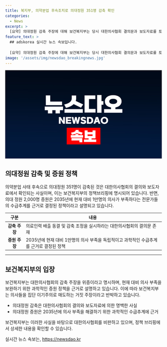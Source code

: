 ```yaml
---
title: 복지부, 의약분업 후속조치로 의대정원 351명 감축 확인
categories:
  - News
excerpt: >
  [요약] 의대정원 감축 주장에 대해 보건복지부는 당시 대한의사협회 결의문과 보도자료를 토대로 명백한 사실임을 밝히며, 정부의 의대 증원 정책을 과학적으로 결정됐다고 주장했다. 이에 대한의사협회가 거짓 주장으로 국민을 혼란에 빠뜨리고 있다고 지적했고, 해당 주장은 사실과 다르다고 밝혔다.
feature_text: >
  ## adskorea 실시간 뉴스 속보입니다.

  [요약] 의대정원 감축 주장에 대해 보건복지부는 당시 대한의사협회 결의문과 보도자료를 토대로 명백한 사실임을 밝히며, 정부의 의대 증원 정책을 과학적으로 결정됐다고 주장했다. 이에 대한의사협회가 거짓 주장으로 국민을 혼란에 빠뜨리고 있다고 지적했고, 해당 주장은 사실과 다르다고 밝혔다.
image: '/assets/img/newsdao_breakingnews.jpg'
---
```


<p><img src="/assets/img/newsdao_breakingnews.jpg" alt="adskorea 속보" /></p>

<h2 data-ke-size="size26">의대정원 감축 및 증원 정책</h2>

<p data-ke-size="size16">의약분업 사태 후속으로 의대정원 351명이 감축된 것은 대한의사협회의 결의와 보도자료에서 확인되는 사실이며, 이는 보건복지부의 정책브리핑에 명시되어 있습니다. 반면, 의대 정원 2,000명 증원은 2035년에 현재 대비 1만명의 의사가 부족하다는 전문가들의 수급추계를 근거로 결정된 정책이라고 설명되고 있습니다.</p>

<table>
<thead>
<tr>
<th>구분</th>
<th>내용</th>
</tr>
</thead>
<tbody>
<tr>
<td style="text-align: center; height: 17px;"><b>감축 주장</b></td>
<td>의료인력 배출 동결 및 감축 조정을 실시하라는 대한의사협회의 결의문 존재</td>
</tr>
<tr>
<td style="text-align: center; height: 17px;"><b>증원 주장</b></td>
<td>2035년에 현재 대비 1만명의 의사 부족을 독립적이고 과학적인 수급추계를 근거로 결정된 정책</td>
</tr>
</tbody>
</table>

<hr>

<h2 data-ke-size="size26">보건복지부의 입장</h2>

<p data-ke-size="size16">보건복지부는 대한의사협회의 감축 주장을 위증이라고 명시하며, 현재 대비 의사 부족을 보완하기 위한 과학적인 증원 정책을 근거로 설명하고 있습니다. 이에 따라 보건복지부는 의사들을 집단 이기주의로 매도하는 거짓 주장이라고 반박하고 있습니다. </p>

<ul>
<li>의대정원 감축은 대한의사협회의 결의와 보도자료에 의한 명백한 사실</li>
<li>의대정원 증원은 2035년에 의사 부족을 해결하기 위한 과학적인 수급추계에 근거</li>
</ul>

<p data-ke-size="size16">보건복지부는 이러한 사실을 바탕으로 대한의사협회를 비판하고 있으며, 정책 브리핑에서 상세한 내용을 확인할 수 있습니다.</p>
실시간 뉴스 속보는, <a href="https://newsdao.kr" rel="dofollow">https://newsdao.kr</a>


